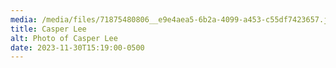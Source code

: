 ```yaml
---
media: /media/files/71875480806__e9e4aea5-6b2a-4099-a453-c55df7423657.jpeg
title: Casper Lee
alt: Photo of Casper Lee
date: 2023-11-30T15:19:00-0500
---
```

